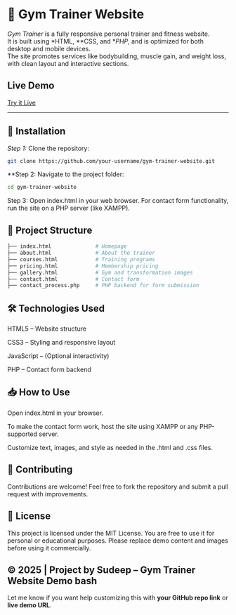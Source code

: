 # 💪 Gym Trainer Website

*Gym Trainer* is a fully responsive personal trainer and fitness website.  
It is built using *HTML, **CSS, and **PHP*, and is optimized for both desktop and mobile devices.  
The site promotes services like bodybuilding, muscle gain, and weight loss, with clean layout and interactive sections.

##  Live Demo
[Try it Live](https://Sudeep-Bhandari.github.io/Gym-Trainer-Website/)  

---


## 🔧 Installation

*Step 1:* Clone the repository:

```bash
git clone https://github.com/your-username/gym-trainer-website.git
```

**Step 2: Navigate to the project folder:
```bash
cd gym-trainer-website
```

Step 3: Open index.html in your web browser.
For contact form functionality, run the site on a PHP server (like XAMPP).

## 📁 Project Structure
```bash
├── index.html              # Homepage
├── about.html              # About the trainer
├── courses.html            # Training programs
├── pricing.html            # Membership pricing
├── gallery.html            # Gym and transformation images
├── contact.html            # Contact form
├── contact_process.php     # PHP backend for form submission
```

## 🛠 Technologies Used
HTML5 – Website structure

CSS3 – Styling and responsive layout

JavaScript – (Optional interactivity)

PHP – Contact form backend

## 📥 How to Use
Open index.html in your browser.

To make the contact form work, host the site using XAMPP or any PHP-supported server.

Customize text, images, and style as needed in the .html and .css files.

## 🤝 Contributing
Contributions are welcome!
Feel free to fork the repository and submit a pull request with improvements.

## 📝 License
This project is licensed under the MIT License.
You are free to use it for personal or educational purposes. Please replace demo content and images before using it commercially.

© 2025 | Project by Sudeep – Gym Trainer Website Demo
bash
---

Let me know if you want help customizing this with **your GitHub repo link** or **live demo URL**.
